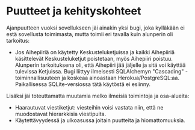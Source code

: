 # Puutteet ja kehityskohteet

Ajanpuutteen vuoksi sovellukseen jäi ainakin yksi bugi, joka kylläkään ei estä sovellusta toimimasta, mutta toimii eri tavalla kuin alunperin oli tarkoitus:

* Jos Aihepiiriä on käytetty Keskusteluketjuissa ja kaikki Aihepiiriä käsittelevät Keskusteluketjut poistetaan, myös Aihepiiri poistuu. Alunperin tarkoituksena oli, että Aihepiiri jää jäljelle ja sitä voi käyttää tulevissa Ketjuissa. Bugi liittyy ilmeisesti SQLAlchemyn "Cascading" -toiminnallisuuteen ja koskeaa ainoastaan Herokua/PostgreSQL:aa. Paikallisessa SQLite-versiossa tätä käytöstä ei esiinny.

Lisäksi jäi toteuttamatta muutamia melko ilmeisiä toimintoja ja osa-alueita:

* Haarautuvat viestiketjut: viesteihin voisi vastata niin, että ne muodostavat hierarkkisia viestipuita.
* Käytettävyydessä ja ulkoasussa joitain puutteita ja hiomattomuuksia.
